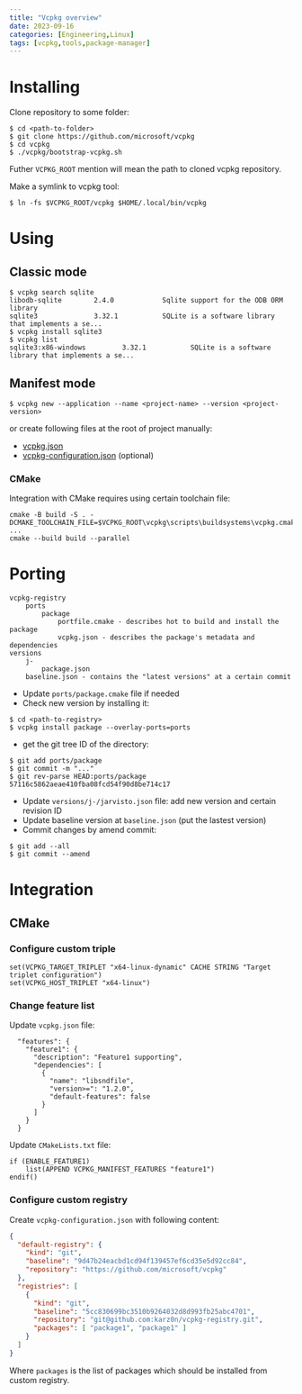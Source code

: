 ```yaml
---
title: "Vcpkg overview"
date: 2023-09-16
categories: [Engineering,Linux]
tags: [vcpkg,tools,package-manager]
---
```


# Installing

Clone repository to some folder:
```
$ cd <path-to-folder>
$ git clone https://github.com/microsoft/vcpkg
$ cd vcpkg
$ ./vcpkg/bootstrap-vcpkg.sh
```
Futher `VCPKG_ROOT` mention will mean the path to cloned vcpkg repository.

Make a symlink to vcpkg tool:
```
$ ln -fs $VCPKG_ROOT/vcpkg $HOME/.local/bin/vcpkg 
```

# Using

## Classic mode

```
$ vcpkg search sqlite
libodb-sqlite        2.4.0            Sqlite support for the ODB ORM library
sqlite3              3.32.1           SQLite is a software library that implements a se...
$ vcpkg install sqlite3
$ vcpkg list
sqlite3:x86-windows         3.32.1           SQLite is a software library that implements a se...
```

## Manifest mode

```shell
$ vcpkg new --application --name <project-name> --version <project-version>
```
or create following files at the root of project manually:
* [vcpkg.json](https://learn.microsoft.com/en-us/vcpkg/reference/vcpkg-json)
* [vcpkg-configuration.json](https://learn.microsoft.com/en-us/vcpkg/reference/vcpkg-configuration-json) (optional)

### CMake

Integration with CMake requires using certain toolchain file:
```
cmake -B build -S . -DCMAKE_TOOLCHAIN_FILE=$VCPKG_ROOT\vcpkg\scripts\buildsystems\vcpkg.cmake
...
cmake --build build --parallel
```

# Porting

```
vcpkg-registry
    ports
        package
            portfile.cmake - describes hot to build and install the package
            vcpkg.json - describes the package's metadata and dependencies
versions
    j-
        package.json
    baseline.json - contains the "latest versions" at a certain commit
```

* Update `ports/package.cmake` file if needed
* Check new version by installing it:
```
$ cd <path-to-registry>
$ vcpkg install package --overlay-ports=ports
```
* get the git tree ID of the directory:
```
$ git add ports/package
$ git commit -m "..."
$ git rev-parse HEAD:ports/package
57116c5862aeae410fba08fcd54f90d8be714c17
```
* Update `versions/j-/jarvisto.json` file: add new version and certain revision ID
* Update baseline version at `baseline.json` (put the lastest version)
* Commit changes by amend commit:
```
$ git add --all
$ git commit --amend
```

# Integration

## CMake

### Configure custom triple

```text
set(VCPKG_TARGET_TRIPLET "x64-linux-dynamic" CACHE STRING "Target triplet configuration")
set(VCPKG_HOST_TRIPLET "x64-linux")
```

### Change feature list

Update `vcpkg.json` file:
```text
  "features": {
    "feature1": {
      "description": "Feature1 supporting",
      "dependencies": [
        {
          "name": "libsndfile",
          "version>=": "1.2.0",
          "default-features": false
        }
      ]
    }
  }
```

Update `CMakeLists.txt` file:
```text
if (ENABLE_FEATURE1)
    list(APPEND VCPKG_MANIFEST_FEATURES "feature1")
endif()
```

### Configure custom registry

Create `vcpkg-configuration.json` with following content:
```json
{
  "default-registry": {
    "kind": "git",
    "baseline": "9d47b24eacbd1cd94f139457ef6cd35e5d92cc84",
    "repository": "https://github.com/microsoft/vcpkg"
  },
  "registries": [
    {
      "kind": "git",
      "baseline": "5cc830699bc3510b9264032d8d993fb25abc4701",
      "repository": "git@github.com:karz0n/vcpkg-registry.git",
      "packages": [ "package1", "package1" ]
    }
  ]
}
```

Where `packages` is the list of packages which should be installed from custom registry.